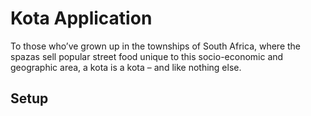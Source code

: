 # Kota Application

To those who’ve grown up in the townships of South Africa, where the spazas sell popular street food unique to this socio-economic and geographic area,
a kota is a kota – and like nothing else.

## Setup